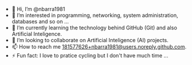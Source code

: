 - 👋 Hi, I’m @nbarra1981
- 👀 I’m interested in programming, networking, system administration, databases and so on ...
- 🌱 I’m currently learning the technology behind GitHub (Git) and also Artificial Inteligence.
- 💞️ I’m looking to collaborate on Artificial Inteligence (AI) projects.
-  📫 How to reach me 181577626+nbarra1981@users.noreply.github.com.
- ⚡ Fun fact: I love to pratice cycling but I don't have much time ...

<!---
nbarra1981/nbarra1981 is a ✨ special ✨ repository because its `README.md` (this file) appears on your GitHub profile.
You can click the Preview link to take a look at your changes.
--->

